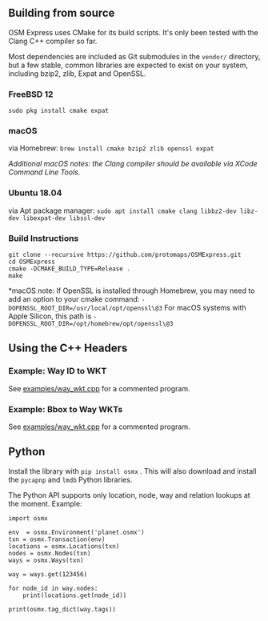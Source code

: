 ## Building from source

OSM Express uses CMake for its build scripts. It's only been tested with the Clang C++ compiler so far.

Most dependencies are included as Git submodules in the `vendor/` directory, but a few stable, common libraries are expected to exist on your system, including bzip2, zlib, Expat and OpenSSL. 

### FreeBSD 12

`sudo pkg install cmake expat`

### macOS 

via Homebrew: `brew install cmake bzip2 zlib openssl expat`

*Additional macOS notes: the Clang compiler should be available via XCode Command Line Tools.*
### Ubuntu 18.04

via Apt package manager: `sudo apt install cmake clang libbz2-dev libz-dev libexpat-dev libssl-dev`

### Build Instructions

    git clone --recursive https://github.com/protomaps/OSMExpress.git
    cd OSMExpress
    cmake -DCMAKE_BUILD_TYPE=Release .
    make

*macOS note: If OpenSSL is installed through Homebrew, you may need to add an option to your cmake command: `-DOPENSSL_ROOT_DIR=/usr/local/opt/openssl\@3`
For macOS systems with Apple Silicon, this path is `-DOPENSSL_ROOT_DIR=/opt/homebrew/opt/openssl\@3`

## Using the C++ Headers

### Example: Way ID to WKT

See [examples/way_wkt.cpp](https://github.com/protomaps/OSMExpress/blob/master/examples/way_wkt.cpp) for a commented program.

### Example: Bbox to Way WKTs

See [examples/way_wkt.cpp](https://github.com/protomaps/OSMExpress/blob/master/examples/way_wkt.cpp) for a commented program.

## Python

Install the library with `pip install osmx` . This will also download and install the `pycapnp` and `lmdb` Python libraries.

The Python API supports only location, node, way and relation lookups at the moment. Example:

    import osmx

    env  = osmx.Environment('planet.osmx')
    txn = osmx.Transaction(env)
    locations = osmx.Locations(txn)
    nodes = osmx.Nodes(txn)
    ways = osmx.Ways(txn)

    way = ways.get(123456)

    for node_id in way.nodes:
        print(locations.get(node_id))

    print(osmx.tag_dict(way.tags))
